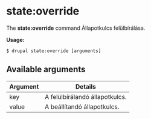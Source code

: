 # state:override
The **state:override** command Állapotkulcs felülbírálása.

**Usage:**
```
$ drupal state:override [arguments] 
```

## Available arguments
Argument | Details
---------|-------------
key | A felülbírálandó állapotkulcs.
value | A beállítandó állapotkulcs.
